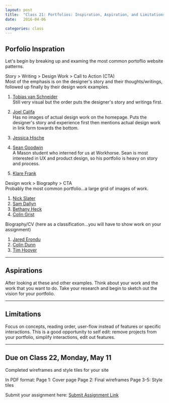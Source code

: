 ```yaml
---
layout: post
title:  "Class 21: Portfolios: Inspiration, Aspiration, and Limitations"
date:   2016-04-06

categories: class
---
```


## Porfolio Inspration

Let's begin by breaking up and examing the most common portoflio website patterns.

Story > Writing > Design Work > Call to Action (CTA)  
Most of the emphasis is on the designer's story and their thoughts/writings, followed up finally by their design work examples.  

1. [Tobias van Schneider](http://www.vanschneider.com/)  
Still very visual but the order puts the designer's story and writings first.   

2. [Joel Califa](http://joelcalifa.com/)  
Has no images of actual design work on the homepage. Puts the designer's story and experience first then mentions actual design work in link form towards the bottom.  

3. [Jessica Hische](http://jessicahische.is/)  

4. [Sean Goodwin](http://www.seangoodw.in/)  
A Mason student who interned for us at Workhorse. Sean is most interested in UX and product design, so his portfolio is heavy on story and process.

5. [Klare Frank](http://klare.io/)

Design work > Biography > CTA  
Probably the most common portfolio...a large grid of images of work.

1. [Nick Slater](http://www.nicholasslater.co/)  
2. [Sam Dallyn](http://www.samdallyn.co.uk/)  
3. [Bethany Heck](http://heckhouse.com/)  
4. [Colin Grist](http://www.colingrist.com/)



Biography/CV (here as a classification...you will have to show work on your assignment)  

1. [Jared Erondu](http://www.erondu.com/)  
2. [Colin Dunn](http://colindunn.com/)  
3. [Tim Hoover](http://www.iamtimhoover.com/)  

---

## Aspirations

After looking at these and other examples. Think about your work and the work that you want to do. Take your research and begin to sketch out the vision for your portfolio.

---

## Limitations

Focus on concepts, reading order, user-flow instead of features or specific interactions. This is a good opportunity to self edit: remove projects from your portfolio, simplify interactions, edit out features.

---

Due on Class 22, Monday, May 11
---


Completed wireframes and style tiles for your site

In PDF format:
Page 1: Cover page
Page 2: Final wireframes
Page 3-5: Style tiles

Submit your assignment here: [Submit Assignment Link](https://www.dropbox.com/request/XArdwovOerOzYY4fxcM8)  
